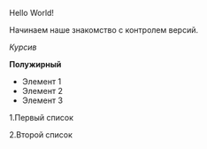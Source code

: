 Hello World!

Начинаем наше знакомство с контролем версий.

*Курсив*

**Полужирный**

* Элемент 1
* Элемент 2
* Элемент 3

1.Первый список

2.Второй список